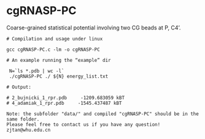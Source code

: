 # cgRNASP-PC

Coarse-grained statistical potential involving two CG beads at P, C4’.

```
# Compilation and usage under linux

gcc cgRNASP-PC.c -lm -o cgRNASP-PC

# An example running the “example” dir

 N=`ls *.pdb | wc -l`
 ./cgRNASP-PC ./ ${N} energy_list.txt

# Output:
   
# 2_bujnicki_1_rpr.pdb     -1209.683059 kBT
# 4_adamiak_1_rpr.pdb     -1545.437487 kBT

Note: the subfolder "data/" and compiled "cgRNASP-PC" should be in the same folder.
Please feel free to contact us if you have any question! zjtan@whu.edu.cn
```
